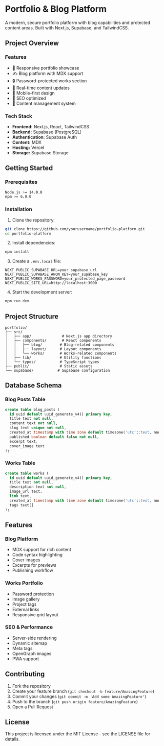 # Portfolio & Blog Platform

A modern, secure portfolio platform with blog capabilities and protected content areas. Built with Next.js, Supabase, and TailwindCSS.

## Project Overview

### Features
- 🎨 Responsive portfolio showcase
- ✍️ Blog platform with MDX support
- 🔒 Password-protected works section
- 🔄 Real-time content updates
- 📱 Mobile-first design
- 🎯 SEO optimized
- 📝 Content management system

### Tech Stack
- **Frontend:** Next.js, React, TailwindCSS
- **Backend:** Supabase (PostgreSQL)
- **Authentication:** Supabase Auth
- **Content:** MDX
- **Hosting:** Vercel
- **Storage:** Supabase Storage

## Getting Started

### Prerequisites
```bash
Node.js >= 14.0.0
npm >= 6.0.0
```

### Installation
1. Clone the repository:
```bash
git clone https://github.com/yourusername/portfolio-platform.git
cd portfolio-platform
```

2. Install dependencies:
```bash
npm install
```

3. Create a `.env.local` file:
```env
NEXT_PUBLIC_SUPABASE_URL=your_supabase_url
NEXT_PUBLIC_SUPABASE_ANON_KEY=your_supabase_key
NEXT_PUBLIC_WORKS_PASSWORD=your_protected_page_password
NEXT_PUBLIC_SITE_URL=http://localhost:3000
```

4. Start the development server:
```bash
npm run dev
```

## Project Structure
```
portfolio/
├── src/
│   ├── app/              # Next.js app directory
│   ├── components/       # React components
│   │   ├── blog/        # Blog-related components
│   │   ├── layout/      # Layout components
│   │   └── works/       # Works-related components
│   ├── lib/             # Utility functions
│   └── types/           # TypeScript types
├── public/              # Static assets
└── supabase/           # Supabase configuration
```

## Database Schema

### Blog Posts Table
```sql
create table blog_posts (
  id uuid default uuid_generate_v4() primary key,
  title text not null,
  content text not null,
  slug text unique not null,
  created_at timestamp with time zone default timezone('utc'::text, now()) not null,
  published boolean default false not null,
  excerpt text,
  cover_image text
);
```

### Works Table
```sql
create table works (
  id uuid default uuid_generate_v4() primary key,
  title text not null,
  description text not null,
  image_url text,
  link text,
  created_at timestamp with time zone default timezone('utc'::text, now()) not null,
  tags text[]
);
```

## Features

### Blog Platform
- MDX support for rich content
- Code syntax highlighting
- Cover images
- Excerpts for previews
- Publishing workflow

### Works Portfolio
- Password protection
- Image gallery
- Project tags
- External links
- Responsive grid layout

### SEO & Performance
- Server-side rendering
- Dynamic sitemap
- Meta tags
- OpenGraph images
- PWA support

## Contributing
1. Fork the repository
2. Create your feature branch (`git checkout -b feature/AmazingFeature`)
3. Commit your changes (`git commit -m 'Add some AmazingFeature'`)
4. Push to the branch (`git push origin feature/AmazingFeature`)
5. Open a Pull Request

## License
This project is licensed under the MIT License - see the LICENSE file for details. 